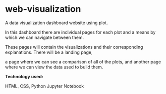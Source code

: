 # web-visualization

A data visualization dashboard website using plot.

In this dashboard there are individual pages for each plot and a means by which we can navigate between them. 

These pages will contain the visualizations and their corresponding explanations. There will be a landing page, 

a page where we can see a comparison of all of the plots, and another page where we can view the data used to build them.

**Technology used:**

HTML, CSS, Python Jupyter Notebook
